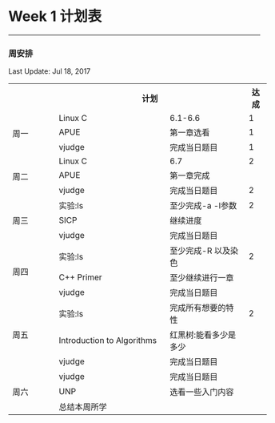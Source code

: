 # Week 1 计划表
----------------------
### 周安排
Last Update: Jul 18, 2017
<table style="undefined;table-layout: fixed; width: 517px"><colgroup><col style="width: 93.002404px"><col style="width: 222.002404px"><col style="width: 158.002404px"><col style="width: 44.002404px"></colgroup><tr><th></th><th colspan="2">计划</th><th>达成</th></tr><tr><td rowspan="3">周一</td><td>Linux C</td><td>6.1-6.6</td><td>1</td></tr><tr><td>APUE</td><td>第一章选看</td><td>1</td></tr><tr><td>vjudge</td><td>完成当日题目</td><td>1</td></tr><tr><td rowspan="3">周二</td><td>Linux C</td><td>6.7</td><td>2</td></tr><tr><td>APUE</td><td>第一章完成</td><td></td></tr><tr><td>vjudge</td><td>完成当日题目</td><td>2</td></tr><tr><td rowspan="3">周三</td><td>实验:ls</td><td>至少完成-a -l参数</td><td>2</td></tr><tr><td>SICP</td><td>继续进度</td><td></td></tr><tr><td>vjudge</td><td>完成当日题目</td><td></td></tr><tr><td rowspan="3">周四</td><td>实验:ls</td><td>至少完成-R 以及染色</td><td>2</td></tr><tr><td>C++ Primer</td><td>至少继续进行一章</td><td></td></tr><tr><td>vjudge</td><td>完成当日题目</td><td></td></tr><tr><td rowspan="3">周五</td><td>实验:ls</td><td>完成所有想要的特性</td><td>2</td></tr><tr><td>Introduction to Algorithms</td><td>红黑树:能看多少是多少</td><td></td></tr><tr><td>vjudge</td><td>完成当日题目</td><td></td></tr><tr><td rowspan="3">周六</td><td>vjudge</td><td>完成当日题目</td><td></td></tr><tr><td>UNP</td><td>选看一些入门内容</td><td></td></tr><tr><td colspan="2">总结本周所学</td><td></td></tr></table>